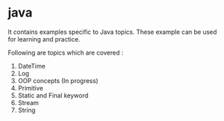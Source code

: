 # java
It contains examples specific to Java topics. These example can be used for learning and practice.

Following are topics which are covered :
1. DateTime
2. Log
3. OOP concepts (In progress)
4. Primitive
5. Static and Final keyword
6. Stream
7. String
